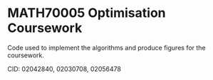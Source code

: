 # MATH70005 Optimisation Coursework

Code used to implement the algorithms and produce figures for the coursework.

CID: 02042840, 02030708, 02056478
